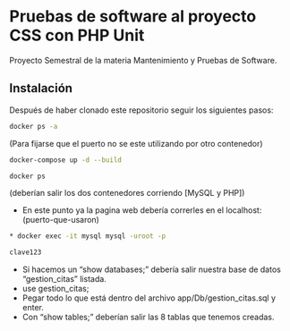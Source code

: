 # Pruebas de software al proyecto CSS con PHP Unit

Proyecto Semestral de la materia Mantenimiento y Pruebas de Software.

## Instalación
Después de haber clonado este repositorio seguir los siguientes pasos:
```bash
docker ps -a
```
(Para fijarse que el puerto no se este utilizando por otro contenedor)
```bash
docker-compose up -d --build
```
```bash
docker ps
```
(deberían salir los dos contenedores corriendo [MySQL y PHP])
* En este punto ya la pagina web debería correrles en el localhost:(puerto-que-usaron)
```bash
* docker exec -it mysql mysql -uroot -p

clave123
```
* Si hacemos un “show databases;” debería salir nuestra base de datos “gestion_citas” listada.
* use gestion_citas;
* Pegar todo lo que está dentro del archivo app/Db/gestion_citas.sql y enter.
* Con “show tables;” deberían salir las 8 tablas que tenemos creadas.

